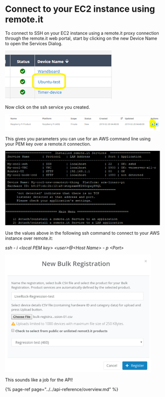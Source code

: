 # Connect to your EC2 instance using remote.it

To connect to SSH on your EC2 instance using a remote.it proxy connection through the remote.it web portal, start by clicking on the new Device Name to open the Services Dialog.

![](../../.gitbook/assets/image%20%2821%29.png)

Now click on the ssh service you created.

![](../../.gitbook/assets/image%20%28313%29.png)

This gives you parameters you can use for an AWS command line using your PEM key over a remote.it connection.

![](../../.gitbook/assets/image%20%28220%29.png)

Use the values above in the following ssh command to connect to your AWS instance over remote.it:

_ssh - i &lt;local PEM key&gt; &lt;user&gt;@&lt;Host Name&gt; - p &lt;Port&gt;_

![](../../.gitbook/assets/image%20%28433%29.png)

This sounds like a job for the API!

{% page-ref page="../../api-reference/overview.md" %}

